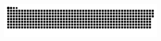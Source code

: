 ![Snake animation](https://github.com/7Pawns/7Pawns/blob/output/github-contribution-grid-snake.svg)
